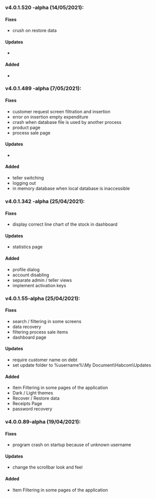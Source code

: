 ### v4.0.1.520 -alpha (14/05/2021):

#### Fixes

- crush on restore data 

#### Updates

-  

#### Added

- 

### v4.0.1.489 -alpha (7/05/2021):

#### Fixes

- customer request screen filtration and insertion
- error on insertion empty expenditure
- crash when database file is used by another process 
- product page
- process sale page

#### Updates

-  

#### Added

- teller switching 
- logging out 
- in memory database when local database is inaccessible 

### v4.0.1.342 -alpha (25/04/2021):

#### Fixes

- display correct line chart of the stock in dashboard 

#### Updates

- statistics page 

#### Added

- profile dialog
- account disabling
- separate admin / teller views 
- implement activation keys 

### v4.0.1.55-alpha (25/04/2021):

#### Fixes

- search / filtering in some screens
- data recovery 
- filtering process sale items
- dashboard page

#### Updates

- require customer name on debt 
- set update folder to %username%\My Document\Habcom\Updates

#### Added

- Item Filtering in some pages of the application
- Dark / Light themes
- Recover / Restore data
- Receipts Page
- password recovery

### v4.0.0.89-alpha (19/04/2021):

#### Fixes

- program crash on startup because of unknown username

#### Updates

- change the scrollbar look and feel

#### Added

- Item Filtering in some pages of the application